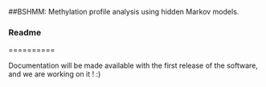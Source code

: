 ##BSHMM: Methylation profile analysis using hidden Markov models.
### Readme
==========

Documentation will be made available with the first release of the software, and we are working on it ! :)
